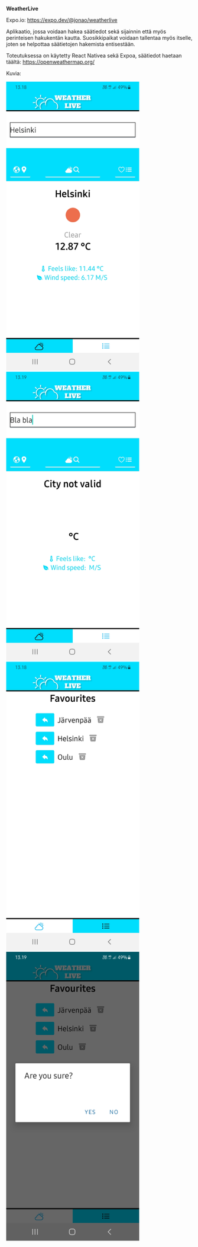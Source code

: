 **WeatherLive**

Expo.io: https://expo.dev/@jonao/weatherlive

Aplikaatio, jossa voidaan hakea säätiedot sekä sijainnin että myös perinteisen hakukentän kautta.
Suosikkipaikat voidaan tallentaa myös itselle, joten se helpottaa säätietojen hakemista entisestään.


Toteutuksessa on käytetty React Nativea sekä Expoa, säätiedot haetaan täältä: https://openweathermap.org/


Kuvia:

<img src="https://github.com/gitjona/WeatherLive/blob/main/screenshots/Screenshot_20220421-131830_Weather%20Live.jpg" width="360" height="780">
<img src="https://github.com/gitjona/WeatherLive/blob/main/screenshots/Screenshot_20220421-131952_Weather%20Live.jpg" width="360" height="780">

<img src="https://github.com/gitjona/WeatherLive/blob/main/screenshots/Screenshot_20220421-131857_Weather%20Live.jpg" width="360" height="780">

<img src="https://github.com/gitjona/WeatherLive/blob/main/screenshots/Screenshot_20220421-131912_Weather%20Live.jpg" width="360" height="780">
